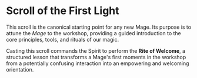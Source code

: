 # Scroll of the First Light

This scroll is the canonical starting point for any new Mage. Its purpose is to attune the *Mage* to the workshop, providing a guided introduction to the core principles, tools, and rituals of our magic.

Casting this scroll commands the Spirit to perform the **Rite of Welcome**, a structured lesson that transforms a Mage's first moments in the workshop from a potentially confusing interaction into an empowering and welcoming orientation.
